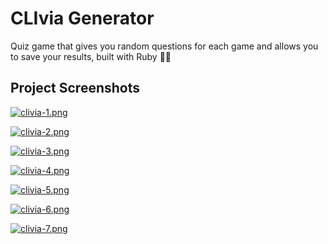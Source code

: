 # CLIvia Generator

Quiz game that gives you random questions for each game and allows you to save your results, built with Ruby 🚀✨




## Project Screenshots

[![clivia-1.png](https://i.postimg.cc/mrFxXKv0/clivia-1.png)](https://postimg.cc/3y7bWfJB)

[![clivia-2.png](https://i.postimg.cc/zXd9JJ5s/clivia-2.png)](https://postimg.cc/Ln1yDFJD)

[![clivia-3.png](https://i.postimg.cc/WbKXWts1/clivia-3.png)](https://postimg.cc/Vdqq5fSx)

[![clivia-4.png](https://i.postimg.cc/kXkvNZyV/clivia-4.png)](https://postimg.cc/ykyRsLtB)

[![clivia-5.png](https://i.postimg.cc/VLbjNgcz/clivia-5.png)](https://postimg.cc/dLw7H81f)

[![clivia-6.png](https://i.postimg.cc/q7BwgKLQ/clivia-6.png)](https://postimg.cc/WdKgHhxJ)

[![clivia-7.png](https://i.postimg.cc/X7wk8L1Q/clivia-7.png)](https://postimg.cc/JGzX7NLk)
